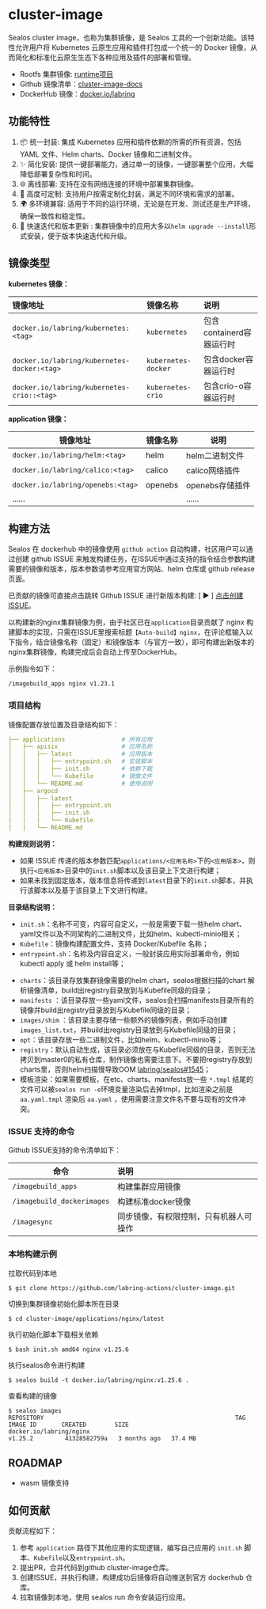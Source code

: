 # cluster-image

Sealos cluster image，也称为集群镜像，是 Sealos 工具的一个创新功能。该特性允许用户将 Kubernetes 云原生应用和插件打包成一个统一的 Docker 镜像，从而简化和标准化云原生生态下各种应用及插件的部署和管理。

- Rootfs 集群镜像: [runtime项目](https://github.com/labring-actions/runtime)
- Github 镜像清单：[cluster-image-docs](https://github.com/labring-actions/cluster-image-docs)
- DockerHub 镜像：[docker.io/labring](https://hub.docker.com/u/labring)

## 功能特性

1. :package: 统一封装: 集成 Kubernetes 应用和插件依赖的所需的所有资源，包括 YAML 文件、Helm charts、Docker 镜像和二进制文件。
2. :sparkles: 简化安装: 提供一键部署能力，通过单一的镜像，一键部署整个应用，大幅降低部署复杂性和时间。
3. :globe_with_meridians: 离线部署: 支持在没有网络连接的环境中部署集群镜像。
4. :wrench: 高度可定制: 支持用户按需定制化封装，满足不同环境和需求的部署。
5. :earth_africa: 多环境兼容: 适用于不同的运行环境，无论是在开发、测试还是生产环境，确保一致性和稳定性。
6. :arrows_counterclockwise: 快速迭代和版本更新  : 集群镜像中的应用大多以`helm upgrade --install`形式安装，便于版本快速迭代和升级。

## 镜像类型

**kubernetes 镜像：**

| 镜像地址                                    | 镜像名称            | 说明                     |
| :------------------------------------------ | :------------------ | :----------------------- |
| `docker.io/labring/kubernetes:<tag>`        | `kubernetes`        | 包含containerd容器运行时 |
| `docker.io/labring/kubernetes-docker:<tag>` | `kubernetes-docker` | 包含docker容器运行时     |
| `docker.io/labring/kubernetes-crio::<tag>`  | `kubernetes-crio`   | 包含crio-o容器运行时     |

**application 镜像：**

| 镜像地址                          | 镜像名称 | 说明            |
| --------------------------------- | -------- | --------------- |
| `docker.io/labring/helm:<tag>`    | helm     | helm二进制文件  |
| `docker.io/labring/calico:<tag>`  | calico   | calico网络插件  |
| `docker.io/labring/openebs:<tag>` | openebs  | openebs存储插件 |
| ......                            |          | ......          |


## 构建方法

Sealos 在 dockerhub 中的镜像使用 `github action` 自动构建，社区用户可以通过创建 github ISSUE 来触发构建任务，在ISSUE中通过支持的指令结合参数构建需要的镜像和版本，版本参数请参考应用官方网站、helm 仓库或 github release 页面。

已贡献的镜像可直接点击跳转 Github ISSUE 进行新版本构建: [ :arrow_forward: ] [点击创建ISSUE](https://github.com/gclm/cluster-image/issues/new?assignees=&labels=&template=autobuild-apps.md&title=【Auto-build】helm)。

以构建新的nginx集群镜像为例，由于社区已在`application`目录贡献了 nginx 构建脚本的实现，只需在ISSUE里搜索标题`【Auto-build】nginx`，在评论框输入以下指令，结合镜像名称（固定）和镜像版本（与官方一致），即可构建出新版本的nginx集群镜像，构建完成后会自动上传至DockerHub。

示例指令如下：

```bash
/imagebuild_apps nginx v1.23.1
```

### 项目结构

镜像配置存放位置及目录结构如下：

```yaml
├── applications                # 所有应用
│   ├── apisix                  # 应用名称
│   │   ├── latest              # 应用版本
│   │   │   ├── entrypoint.sh   # 安装脚本
│   │   │   ├── init.sh         # 依赖下载
│   │   │   └── Kubefile        # 镜像文件
│   │   └── README.md           # 使用说明
│   ├── argocd
│   │   ├── latest
│   │   │   ├── entrypoint.sh
│   │   │   ├── init.sh
│   │   │   └── Kubefile
│   │   └── README.md
```

**构建规则说明：**

- 如果 ISSUE 传递的版本参数匹配`applications/<应用名称>`下的`<应用版本>`，则执行`<应用版本>`目录中的`init.sh`脚本以及该目录上下文进行构建；
- 如果未找到固定版本，版本信息将传递到`latest`目录下的`init.sh`脚本，并执行该脚本以及基于该目录上下文进行构建。

**目录结构说明：**

- `init.sh`：名称不可变，内容可自定义，一般是需要下载一些helm chart、yaml文件以及不同架构的二进制文件，比如helm、kubectl-minio相关；
- `Kubefile`：镜像构建配置文件，支持 Docker/Kubefile 名称；
- `entrypoint.sh`：名称及内容自定义，一般封装应用实际部署命令，例如kubectl apply 或 helm install等；

* `charts`：该目录存放集群镜像需要的helm chart，sealos根据扫描的chart 解析镜像清单，build出registry目录放到与Kubefile同级的目录；
* `manifests` ：该目录存放一些yaml文件，sealos会扫描manifests目录所有的镜像并build出registry目录放到与Kubefile同级的目录；
* `images/shim` ：该目录主要存储一些额外的镜像列表，例如手动创建`images_list.txt`，并build出registry目录放到与Kubefile同级的目录；
* `opt`：该目录存放一些二进制文件，比如helm、kubectl-minio等；
* `registry`：默认自动生成，该目录必须放在与Kubefile同级的目录，否则无法拷贝到master0的私有仓库，制作镜像也需要注意下。不要把registry存放到charts里，否则helm扫描慢导致OOM [labring/sealos#1545](https://github.com/labring/sealos/issues/1545)；
* 模板渲染：如果需要模板，在etc、charts、manifests放一些 `*.tmpl` 结尾的文件可以被`sealos run -e`环境变量渲染后去掉tmpl，比如渲染之前是`aa.yaml.tmpl` 渲染后 `aa.yaml` ，使用需要注意文件名不要与现有的文件冲突。

### ISSUE 支持的命令

Github ISSUE支持的命令清单如下：

| 命令                       | 说明                                   |
| -------------------------- | :------------------------------------- |
| `/imagebuild_apps`         | 构建集群应用镜像                       |
| `/imagebuild_dockerimages` | 构建标准docker镜像                     |
| `/imagesync`               | 同步镜像，有权限控制，只有机器人可操作 |

### 本地构建示例

拉取代码到本地

```bash
$ git clone https://github.com/labring-actions/cluster-image.git
```
切换到集群镜像初始化脚本所在目录
```
$ cd cluster-image/applications/nginx/latest
```
执行初始化脚本下载相关依赖
```
$ bash init.sh amd64 nginx v1.25.6
```
执行sealos命令进行构建
```
$ sealos build -t docker.io/labring/nginx:v1.25.6 .
```
查看构建的镜像
```
$ sealos images
REPOSITORY                                                      TAG             IMAGE ID       CREATED        SIZE
docker.io/labring/nginx                                         v1.25.2         41328582759a   3 months ago   37.4 MB
```

## ROADMAP

- wasm 镜像支持

## 如何贡献

贡献流程如下：

1. 参考 `application` 路径下其他应用的实现逻辑，编写自己应用的 `init.sh` 脚本、`Kubefile`以及`entrypoint.sh`。
2. 提出PR，合并代码到github cluster-image仓库。
3. 创建ISSUE，并执行构建，构建成功后镜像将自动推送到官方 dockerhub 仓库。
4. 拉取镜像到本地，使用 sealos run 命令安装运行应用。
